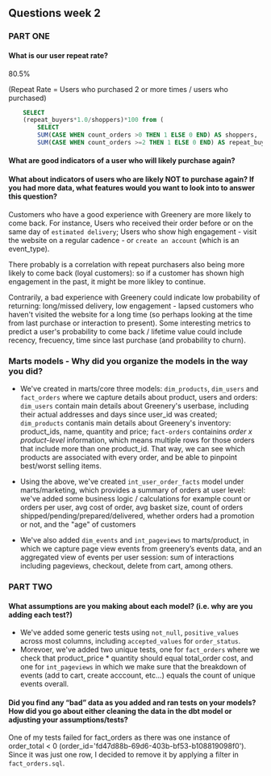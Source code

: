 ## Questions week 2

### **PART ONE**
#### What is our user repeat rate? 
80.5%

(Repeat Rate = Users who purchased 2 or more times / users who purchased)

```sql
    SELECT 
    (repeat_buyers*1.0/shoppers)*100 from (
        SELECT 
        SUM(CASE WHEN count_orders >0 THEN 1 ELSE 0 END) AS shoppers, 
        SUM(CASE WHEN count_orders >=2 THEN 1 ELSE 0 END) AS repeat_buyers FROM dbt_sara_g.int_user_order_facts)a;
```

#### What are good indicators of a user who will likely purchase again? 
#### What about indicators of users who are likely NOT to purchase again? If you had more data, what features would you want to look into to answer this question?

Customers who have a good experience with Greenery are more likely to come back. 
For instance, Users who received their order before or on the same day of `estimated delivery`;
Users who show high engagement - visit the website on a regular cadence - or `create an account` (which is an event_type).

There probably is a correlation with repeat purchasers also being more likely to come back (loyal customers): so if a customer has shown high engagement in the past, it might be more likley to continue.

Contrarily, a bad experience with Greenery could indicate low probability of returning: long/missed delivery, low engagement - lapsed customers who haven't visited the website for a long time (so perhaps looking at the time from last purchase or interaction to present).
Some interesting metrics to predict a user's probability to come back / lifetime value could include recency, frecuency, time since last purchase (and probability to churn).

### Marts models - Why did you organize the models in the way you did?
- We've created in marts/core three models: 
    `dim_products`, `dim_users` and `fact_orders` where we capture details about product, users and orders:
    `dim_users` contain main details about Greenery's userbase, including their actual addresses and days since user_id was created;  
    `dim_products` contanis main details about Greenery's inventory: product_ids, name, quantity and price;
    `fact-orders` containins *order x product-level* information, which means multiple rows for those orders that include more than one product_id. That way, we can see which products are associated with every order, and be able to pinpoint best/worst selling items.

- Using the above, we've created `int_user_order_facts` model under marts/marketing, which provides a summary of orders at user level: we've added some business logic / calculations for example count or orders per user, avg cost of order, avg basket size, count of orders shipped/pending/prepared/delivered, whether orders had a promotion or not, and the "age" of customers

- We've also added `dim_events` and `int_pageviews` to marts/product, in which we capture page view events from greenery’s events data, and an aggregated view of events per user session: sum of interactions including pageviews, checkout, delete from cart, among others.

### **PART TWO**

#### What assumptions are you making about each model? (i.e. why are you adding each test?)
- We've added some generic tests using `not_null`, `positive_values` across most columns, including `accepted_values` for `order_status`.
- Morevoer, we've added two unique tests, one for `fact_orders` where we check that product_price * quantity should equal total_order cost, and one for `int_pageviews` in which we make sure that the breakdown of events (add to cart, create acccount, etc...) equals the count of unique events overall.

#### Did you find any “bad” data as you added and ran tests on your models? How did you go about either cleaning the data in the dbt model or adjusting your assumptions/tests?
One of my tests failed for fact_orders as there was one instance of order_total < 0 (order_id='fd47d88b-69d6-403b-bf53-b108819098f0'). Since it was just one row, I decided to remove it by applying a filter in `fact_orders.sql`.